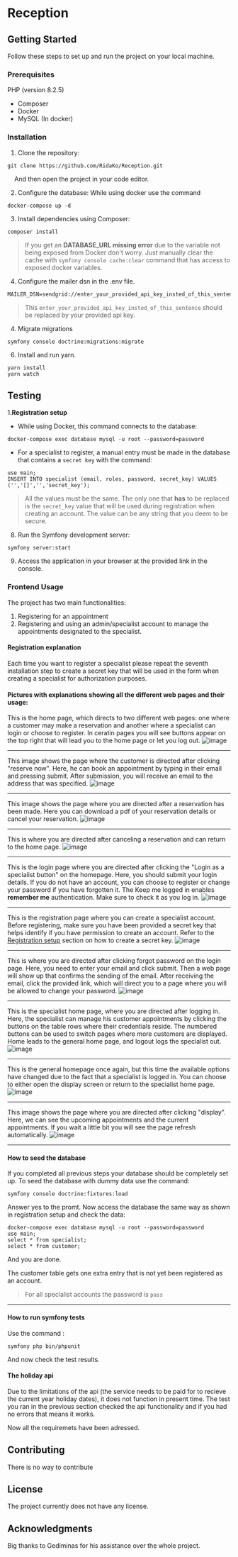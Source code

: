 # Reception

## Getting Started

Follow these steps to set up and run the project on your local machine.

### Prerequisites

PHP (version 8.2.5)
- Composer
- Docker
- MySQL (In docker)

### Installation

1. Clone the repository:

```
git clone https://github.com/RidaKo/Reception.git
```
    And then open the project in your code editor.

2. Configure the database:
While using docker use the command
```
docker-compose up -d
```

3. Install dependencies using Composer:

```
composer install
```
> If you get an **DATABASE_URL missing error** due to the variable not being exposed from Docker don't worry. Just manually clear the cache with 
    `symfony console cache:clear` command that has access to exposed docker variables.

4. Configure the mailer dsn in the .env file.
```
MAILER_DSN=sendgrid://enter_your_provided_api_key_insted_of_this_sentence@default
```
> This `enter_your_provided_api_key_insted_of_this_sentence` should be replaced by your provided api key.

4. Migrate migrations
 ```
 symfony console doctrine:migrations:migrate
 ```
6. Install and run yarn.
 ```
 yarn install
 yarn watch
 ```

## Testing
1.**Registration setup**
- While using Docker, this command connects to the database: 
```
docker-compose exec database mysql -u root --password=password
```
- For a specialist to register, a manual entry must be made in the database that contains a `secret key` with the command:
```
use main;
INSERT INTO specialist (email, roles, password, secret_key) VALUES ('','[]','','secret_key');
```
> All the values must be the same. The only one that **has** to be replaced is the `secret_key` value that will be used during registration when creating an account. The value can be any string that you deem to be secure.

8. Run the Symfony development server:

```
symfony server:start
```

9. Access the application in your browser at the provided link in the console.

### Frontend Usage

The project has two main functionalities:
1) Registering for an appointment
2) Registering and using an admin/specialist account to manage the appointments designated to the specialist.

#### Registration explanation
Each time you want to register a specialist please repeat the seventh installation step to create a secret key that will be used in the form when creating a specialist for authorization purposes.



#### Pictures with explanations showing all the different web pages and their usage:
This is the home page, which directs to two different web pages: one where a customer may make a reservation and another where a specialist can login or choose to register. In ceratin pages you will see buttons appear on the top right that will lead you to the home page or let you log out.
![image](https://github.com/RidaKo/Reception/assets/113443126/b2cdf6d8-d215-448d-8cd5-ef4b97aa28cf)

---
This image shows the page where the customer is directed after clicking "reserve now". Here, he can book an appointment by typing in their email and pressing submit. After submission, you will receive an email to the address that was specified.
![image](https://github.com/RidaKo/Reception/assets/113443126/d221cdbc-7683-4fe8-bb8d-bfa61a2af2c6)

---
This image shows the page where you are directed after a reservation has been made. Here you can download a pdf of your reservation details or cancel your reservation.
![image](https://github.com/RidaKo/Reception/assets/113443126/e646d832-0a43-4967-8b30-72ec99203830)

---
This is where you are directed after canceling a reservation and can return to the home page.
![image](https://github.com/RidaKo/Reception/assets/113443126/8e4c9fda-33c1-4d84-8cc7-1c4ee0c01950)

---
This is the login page where you are directed after clicking the "Login as a specialist button" on the homepage. Here, you should submit your login details. If you do not have an account, you can choose to register or change your password if you have forgotten it. The Keep me logged in enables **remember me** authentication. Make sure to check it as you log in.
![image](https://github.com/RidaKo/Reception/assets/113443126/41fce8e1-1127-46ba-b44d-03736517056f)

---
This is the registration page where you can create a specialist account. Before registering, make sure you have been provided a secret key that helps identify if you have permission to create an account. Refer to the [Registration setup](#registration-explanation) section on how to create a secret key.
![image](https://github.com/RidaKo/Reception/assets/113443126/9f4f5227-1f99-4ff6-8951-8a8d12d5a77c)

---
This is where you are directed after clicking forgot password on the login page. Here, you need to enter your email and click submit. Then a web page will show up that confirms the sending of the email. After receiving the email, click the provided link, which will direct you to a page where you will be allowed to change your password.
![image](https://github.com/RidaKo/Reception/assets/113443126/abae7f25-636f-49c5-a4ed-8abfb9e3000b)

---
This is the specialist home page, where you are directed after logging in. Here, the specialist can manage his customer appointments by clicking the buttons on the table rows where their credentials reside. The numbered buttons can be used to switch pages where more customers are displayed. Home leads to the general home page, and logout logs the specialist out.
![image](https://github.com/RidaKo/Reception/assets/113443126/d98fb413-3a81-4e8f-9b24-b5f78a8d49a6)

---
This is the general homepage once again, but this time the available options have changed due to the fact that a specialist is logged in. You can choose to either open the display screen or return to the specialist home page.
![image](https://github.com/RidaKo/Reception/assets/113443126/99a08c5a-1a5c-40eb-8700-0b6a8fd247de)

---
This image shows the page where you are directed after clicking "display". Here, we can see the upcoming appointments and the current appointments. If you wait a little bit you will see the page refresh automatically.
![image](https://github.com/RidaKo/Reception/assets/113443126/ae3a372d-774d-4443-a202-088e391bbba6)

---

#### How to seed the database
If you completed all previous steps your database should be completely set up.
To seed the database with dummy data use the command:
```
symfony console doctrine:fixtures:load
```
Answer yes to the promt. Now access the database the same way as shown in registration setup and check the data:
```
docker-compose exec database mysql -u root --password=password
use main;
select * from specialist;
select * from customer;
```
And you are done.

The customer table gets one extra entry that is not yet been registered as an account.

> For all specialist accounts the password is `pass`

---

#### How to run symfony tests
Use the command :
```
symfony php bin/phpunit
```
And now check the test results.

#### The holiday api
Due to the limitations of the api (the service needs to be paid for to recieve the current year holiday dates), it does not function in present time. The test you ran in the previous section checked the api functionality and if you had no errors that means it works.


Now all the requiremets have been adressed.


## Contributing
There is no way to contribute

## License
The project currently does not have any license.

## Acknowledgments
Big thanks to Gediminas for his assistance over the whole project.

